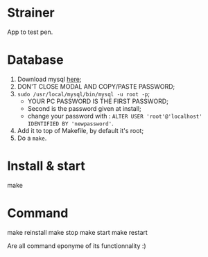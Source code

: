 Strainer
========

App to test pen.

Database
========

1. Download mysql [here](https://dev.mysql.com/downloads/file/?id=472883);
2. DON'T CLOSE MODAL AND COPY/PASTE PASSWORD;
3. `sudo /usr/local/mysql/bin/mysql -u root -p`;
    * YOUR PC PASSWORD IS THE FIRST PASSWORD;
    * Second is the password given at install;
    * change your password with : `ALTER USER 'root'@'localhost' IDENTIFIED BY 'newpassword'`.
4. Add it to top of Makefile, by default it's root;
5. Do a `make`.

Install & start
===============

make

Command
=======

make reinstall
make stop
make start
make restart

Are all command eponyme of its functionnality :)